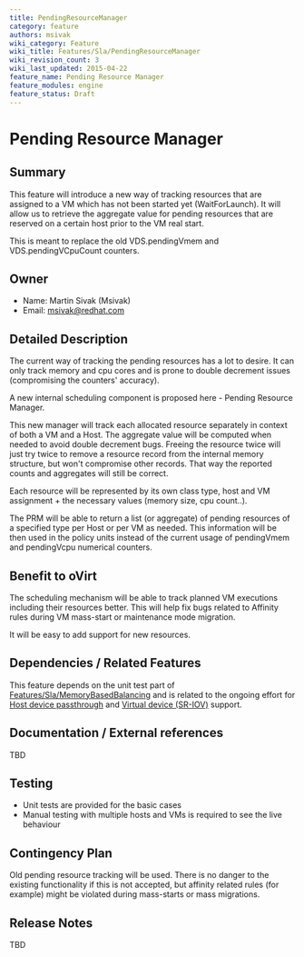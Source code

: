 ```yaml
---
title: PendingResourceManager
category: feature
authors: msivak
wiki_category: Feature
wiki_title: Features/Sla/PendingResourceManager
wiki_revision_count: 3
wiki_last_updated: 2015-04-22
feature_name: Pending Resource Manager
feature_modules: engine
feature_status: Draft
---
```


# Pending Resource Manager

## Summary

This feature will introduce a new way of tracking resources that are assigned to a VM which has not been started yet (WaitForLaunch). It will allow us to retrieve the aggregate value for pending resources that are reserved on a certain host prior to the VM real start.

This is meant to replace the old VDS.pendingVmem and VDS.pendingVCpuCount counters.

## Owner

*   Name: Martin Sivak (Msivak)
*   Email: <msivak@redhat.com>

## Detailed Description

The current way of tracking the pending resources has a lot to desire. It can only track memory and cpu cores and is prone to double decrement issues (compromising the counters' accuracy).

A new internal scheduling component is proposed here - Pending Resource Manager.

This new manager will track each allocated resource separately in context of both a VM and a Host. The aggregate value will be computed when needed to avoid double decrement bugs. Freeing the resource twice will just try twice to remove a resource record from the internal memory structure, but won't compromise other records. That way the reported counts and aggregates will still be correct.

Each resource will be represented by its own class type, host and VM assignment + the necessary values (memory size, cpu count..).

The PRM will be able to return a list (or aggregate) of pending resources of a specified type per Host or per VM as needed. This information will be then used in the policy units instead of the current usage of pendingVmem and pendingVcpu numerical counters.

## Benefit to oVirt

The scheduling mechanism will be able to track planned VM executions including their resources better. This will help fix bugs related to Affinity rules during VM mass-start or maintenance mode migration.

It will be easy to add support for new resources.

## Dependencies / Related Features

This feature depends on the unit test part of [Features/Sla/MemoryBasedBalancing](/develop/release-management/features/memorybasedbalancing/) and is related to the ongoing effort for [Host device passthrough](/develop/release-management/features/engine/hostdev-passthrough/) and [Virtual device (SR-IOV)](/develop/release-management/features/engine/sr-iov/) support.

## Documentation / External references

TBD

## Testing

*   Unit tests are provided for the basic cases
*   Manual testing with multiple hosts and VMs is required to see the live behaviour

## Contingency Plan

Old pending resource tracking will be used. There is no danger to the existing functionality if this is not accepted, but affinity related rules (for example) might be violated during mass-starts or mass migrations.

## Release Notes

TBD



